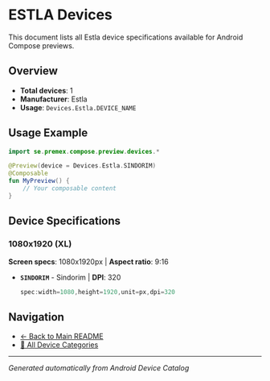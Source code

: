 # ESTLA Devices

This document lists all Estla device specifications available for Android Compose previews.

## Overview

- **Total devices**: 1
- **Manufacturer**: Estla
- **Usage**: `Devices.Estla.DEVICE_NAME`

## Usage Example

```kotlin
import se.premex.compose.preview.devices.*

@Preview(device = Devices.Estla.SINDORIM)
@Composable
fun MyPreview() {
    // Your composable content
}
```

## Device Specifications

### 1080x1920 (XL)

**Screen specs**: 1080x1920px | **Aspect ratio**: 9:16

- **`SINDORIM`** - Sindorim | **DPI**: 320
  ```kotlin
  spec:width=1080,height=1920,unit=px,dpi=320
  ```

## Navigation

- [← Back to Main README](../../README.md)
- [📱 All Device Categories](../README.md)

---
*Generated automatically from Android Device Catalog*
